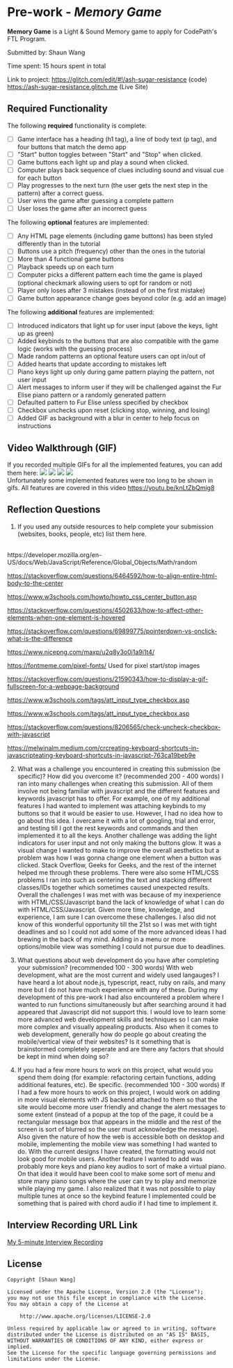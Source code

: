 # Pre-work - *Memory Game*

**Memory Game** is a Light & Sound Memory game to apply for CodePath's FTL Program. 

Submitted by: Shaun Wang

Time spent: 15 hours spent in total

Link to project: https://glitch.com/edit/#!/ash-sugar-resistance (code)
https://ash-sugar-resistance.glitch.me (Live Site)

## Required Functionality

The following **required** functionality is complete:

* [ ] Game interface has a heading (h1 tag), a line of body text (p tag), and four buttons that match the demo app
* [ ] "Start" button toggles between "Start" and "Stop" when clicked. 
* [ ] Game buttons each light up and play a sound when clicked. 
* [ ] Computer plays back sequence of clues including sound and visual cue for each button
* [ ] Play progresses to the next turn (the user gets the next step in the pattern) after a correct guess. 
* [ ] User wins the game after guessing a complete pattern
* [ ] User loses the game after an incorrect guess

The following **optional** features are implemented:

* [ ] Any HTML page elements (including game buttons) has been styled differently than in the tutorial
* [ ] Buttons use a pitch (frequency) other than the ones in the tutorial
* [ ] More than 4 functional game buttons
* [ ] Playback speeds up on each turn
* [ ] Computer picks a different pattern each time the game is played (optional checkmark allowing users to opt for random or not)
* [ ] Player only loses after 3 mistakes (instead of on the first mistake)
* [ ] Game button appearance change goes beyond color (e.g. add an image)

The following **additional** features are implemented:

- [ ] Introduced indicators that light up for user input (above the keys, light up as green)
- [ ] Added keybinds to the buttons that are also compatible with the game logic (works with the guessing process)
- [ ] Made random patterns an optional feature users can opt in/out of
- [ ] Added hearts that update according to mistakes left
- [ ] Piano keys light up only during game pattern playing the pattern, not user input
- [ ] Alert messages to inform user if they will be challenged against the Fur Elise piano pattern or a randomly generated pattern
- [ ] Defaulted pattern to Fur Elise unless specified by checkbox
- [ ] Checkbox unchecks upon reset (clicking stop, winning, and losing)
- [ ] Added GIF as background with a blur in center to help focus on instructions

## Video Walkthrough (GIF)

If you recorded multiple GIFs for all the implemented features, you can add them here:
![](https://im.ezgif.com/tmp/ezgif-1-2d71592fc5.gif) 
![](https://im.ezgif.com/tmp/ezgif-1-aa3189588f.gif) 
![](https://im.ezgif.com/tmp/ezgif-1-44bdb5e293.gif) 
![](https://im3.ezgif.com/tmp/ezgif-3-2c95de4481.gif) 
<br/>
Unfortunately some implemented features were too long to be shown in gifs. All features are covered in this video https://youtu.be/knLtZbQmig8

## Reflection Questions
1. If you used any outside resources to help complete your submission (websites, books, people, etc) list them here. 
<br/>
https://developer.mozilla.org/en-US/docs/Web/JavaScript/Reference/Global_Objects/Math/random

https://stackoverflow.com/questions/6464592/how-to-align-entire-html-body-to-the-center

https://www.w3schools.com/howto/howto_css_center_button.asp

https://stackoverflow.com/questions/4502633/how-to-affect-other-elements-when-one-element-is-hovered

https://stackoverflow.com/questions/69899775/pointerdown-vs-onclick-what-is-the-difference

https://www.nicepng.com/maxp/u2q8y3o0i1a9i1t4/

https://fontmeme.com/pixel-fonts/      Used for pixel start/stop images

https://stackoverflow.com/questions/21590343/how-to-display-a-gif-fullscreen-for-a-webpage-background

https://www.w3schools.com/tags/att_input_type_checkbox.asp

https://www.w3schools.com/tags/att_input_type_checkbox.asp

https://stackoverflow.com/questions/8206565/check-uncheck-checkbox-with-javascript

https://melwinalm.medium.com/crcreating-keyboard-shortcuts-in-javascripteating-keyboard-shortcuts-in-javascript-763ca19beb9e

2. What was a challenge you encountered in creating this submission (be specific)? How did you overcome it? (recommended 200 - 400 words) 
I ran into many challenges when creating this submission. All of them involve not being familiar with javascript and the different features and keywords javascript has to offer. For example, one of my additional features I had wanted to implement was attaching keybinds to my buttons so that it would be easier to use. However, I had no idea how to go about this idea. I overcame it with a lot of googling, trial and error, and testing till I got the rest keywords and commands and then implemented it to all the keys. Another challenge was adding the light indicators for user input and not only making the buttons glow. It was a visual change I wanted to make to improve the overall aesthetics but a problem was how I was gonna change one element when a button was clicked. Stack Overflow, Geeks for Geeks, and the rest of the internet helped me through these problems. There were also some HTML/CSS problems I ran into such as centering the text and stacking different classes/IDs together which sometimes caused unexpected results. Overall the challenges I was met with was because of my inexperience with HTML/CSS/Javascript band the lack of knowledge of what I can do with HTML/CSS/Javascript. Given more time, knowledge, and experience, I am sure I can overcome these challenges. I also did not know of this wonderful opportunity till the 21st so I was met with tight deadlines and so I could not add some of the more advanced ideas I had brewing in the back of my mind. Adding in a menu or more options/mobile view was something I could not pursue due to deadlines.

3. What questions about web development do you have after completing your submission? (recommended 100 - 300 words) 
With web development, what are the most current and widely used langauges? I have heard a lot about node.js, typescript, react, ruby on rails, and many more but I do not have much experience with any of these. During my development of this pre-work I had also encountered a problem where I wanted to run functions simultaneously but after searching around it had appeared that Javascript did not support this. I would love to learn some more advanced web development skills and techniques so I can make more complex and visually appealing products. Also when it comes to web development, generally how do people go about creating the mobile/vertical view of their websites? Is it something that is brainstormed completely seperate and are there any factors that should be kept in mind when doing so?

4. If you had a few more hours to work on this project, what would you spend them doing (for example: refactoring certain functions, adding additional features, etc). Be specific. (recommended 100 - 300 words) 
If I had a few more hours to work on this project, I would work on adding in more visual elements with JS backend attached to them so that the site would become more user friendly and change the alert messages to some extent (instead of a popup at the top of the page, it could be a rectangular message box that appears in the middle and the rest of the screen is sort of blurred so the user must acknowledge the message). Also given the nature of how the web is accessible both on desktop and mobile, implementing the mobile view was something I had wanted to do. With the current designs I have created, the formatting would not look good for mobile users. Another feature I wanted to add was probably more keys and piano key audios to sort of make a virtual piano. On that idea it would have been cool to make some sort of menu and store many piano songs where the user can try to play and memorize while playing my game. I also realized that it was not possible to play multiple tunes at once so the keybind feature I implemented could be something that is paired with chord audio if I had time to implement it.



## Interview Recording URL Link

[My 5-minute Interview Recording](https://youtu.be/4wAKU0TwhHI)


## License

    Copyright [Shaun Wang]

    Licensed under the Apache License, Version 2.0 (the "License");
    you may not use this file except in compliance with the License.
    You may obtain a copy of the License at

        http://www.apache.org/licenses/LICENSE-2.0

    Unless required by applicable law or agreed to in writing, software
    distributed under the License is distributed on an "AS IS" BASIS,
    WITHOUT WARRANTIES OR CONDITIONS OF ANY KIND, either express or implied.
    See the License for the specific language governing permissions and
    limitations under the License.
